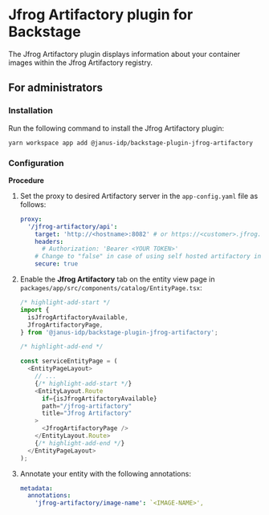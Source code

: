 # Jfrog Artifactory plugin for Backstage

The Jfrog Artifactory plugin displays information about your container images within the Jfrog Artifactory registry.

## For administrators

### Installation

Run the following command to install the Jfrog Artifactory plugin:

```console
yarn workspace app add @janus-idp/backstage-plugin-jfrog-artifactory
```

### Configuration

**Procedure**

1. Set the proxy to desired Artifactory server in the `app-config.yaml` file as follows:

   ```yaml title="app-config.yaml"
   proxy:
     '/jfrog-artifactory/api':
       target: 'http://<hostname>:8082' # or https://<customer>.jfrog.io
       headers:
         # Authorization: 'Bearer <YOUR TOKEN>'
       # Change to "false" in case of using self hosted artifactory instance with a self-signed certificate
       secure: true
   ```

2. Enable the **Jfrog Artifactory** tab on the entity view page in `packages/app/src/components/catalog/EntityPage.tsx`:

   ```ts title="packages/app/src/components/catalog/EntityPage.tsx"
   /* highlight-add-start */
   import {
     isJfrogArtifactoryAvailable,
     JfrogArtifactoryPage,
   } from '@janus-idp/backstage-plugin-jfrog-artifactory';

   /* highlight-add-end */

   const serviceEntityPage = (
     <EntityPageLayout>
       // ...
       {/* highlight-add-start */}
       <EntityLayout.Route
         if={isJfrogArtifactoryAvailable}
         path="/jfrog-artifactory"
         title="Jfrog Artifactory"
       >
         <JfrogArtifactoryPage />
       </EntityLayout.Route>
       {/* highlight-add-end */}
     </EntityPageLayout>
   );
   ```

3. Annotate your entity with the following annotations:

   ```yaml title="catalog-info.yaml"
   metadata:
     annotations:
       'jfrog-artifactory/image-name': `<IMAGE-NAME>',
   ```
